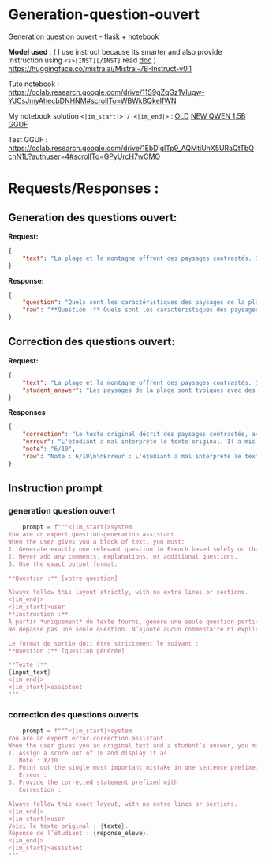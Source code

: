# Generation-question-ouvert
Generation question ouvert - flask + notebook

**Model used** : ( I use instruct because its smarter and also provide instruction using `<s>[INST][/INST]` read [doc](https://huggingface.co/mistralai/Mistral-7B-Instruct-v0.1) )
https://huggingface.co/mistralai/Mistral-7B-Instruct-v0.1

Tuto notebook :
https://colab.research.google.com/drive/11S9gZqGz1VIugw-YJCsJmyAhecbDNHNM#scrollTo=WBWkBQkeIfWN

My notebook solution `<|im_start|> / <|im_end|>` : 
[OLD](https://colab.research.google.com/drive/1yjNgzQqW48_A9pcppVPOl70LFK_8KnEt?authuser=1#scrollTo=UHDKEHrSMWpV)
[NEW QWEN 1.5B GGUF](https://colab.research.google.com/drive/1mL0htJXRWE_n-d57aLsE0NyvNUo1xP6o?authuser=4#scrollTo=dZXQSgGQUD6n)

Test GGUF : 
https://colab.research.google.com/drive/1EbDjglTp9_AQMtiUhX5URaQtTbQcnN1L?authuser=4#scrollTo=GPyUrcH7wCMO

# Requests/Responses :

## Generation des questions ouvert:
**Request:**
```json
{
    "text": "La plage et la montagne offrent des paysages contrastés. Sur la plage, il y a du sable doré, des vagues qui déferlent et des parasols colorés. Tandis qu\u0027\u00e0 la montagne, l\u0027air est frais, les cimes sont enneigées et les sentiers sinueux."
}
```

**Response:**
```json
{
    "question": "Quels sont les caractéristiques des paysages de la plage et de la montagne, respectivement, en fonction du texte ?",
    "raw": "**Question :** Quels sont les caractéristiques des paysages de la plage et de la montagne, respectivement, en fonction du texte ?"
}
```

## Correction des questions ouvert:
**Request:**
```json
{
    "text": "La plage et la montagne offrent des paysages contrastés. Sur la plage, il y a du sable doré, des vagues qui déferlent et des parasols colorés. Tandis qu\u0027\u00e0 la montagne, l\u0027air est frais, les cimes sont enneigées et les sentiers sinueux.",
    "student_answer": "Les paysages de la plage sont typiques avec des plages vert."
}
```
**Responses**
```json
{
    "correction": "Le texte original décrit des paysages contrastés, avec la plage offrant un sable doré, des vagues et des parasols colorés, tandis que la montagne offre un air frais, des cimes enneigées et des sentiers sinueux, ce qui fait de ces deux endroits des paysages très différents.",
    "erreur": "L'étudiant a mal interprété le texte original. Il a mis en avant des détails spécifiques à la plage (sable doré, vagues, parasols) au détriment de la description de la montagne (air frais, cimes enneigées, sentiers sinueux), ce qui n'est pas le contexte du paragraphe. Il a également omis de mentionner les paysages de la plage, ce qui manque de cohérence avec le contexte général.",
    "note": "6/10",
    "raw": "Note : 6/10\n\nErreur : L'étudiant a mal interprété le texte original. Il a mis en avant des détails spécifiques à la plage (sable doré, vagues, parasols) au détriment de la description de la montagne (air frais, cimes enneigées, sentiers sinueux), ce qui n'est pas le contexte du paragraphe. Il a également omis de mentionner les paysages de la plage, ce qui manque de cohérence avec le contexte général. \n\nCorrection : \nLe texte original décrit des paysages contrastés, avec la plage offrant un sable doré, des vagues et des parasols colorés, tandis que la montagne offre un air frais, des cimes enneigées et des sentiers sinueux, ce qui fait de ces deux endroits des paysages très différents."
}
```

## Instruction prompt 
### generation question ouvert 

```python
    prompt = f"""<|im_start|>system
You are an expert question-generation assistant.
When the user gives you a block of text, you must:
1. Generate exactly one relevant question in French based solely on the provided text.
2. Never add any comments, explanations, or additional questions.
3. Use the exact output format:

**Question :** [votre question]

Always follow this layout strictly, with no extra lines or sections.
<|im_end|>
<|im_start|>user
**Instruction :**
À partir *uniquement* du texte fourni, génère une seule question pertinente en français.
Ne dépasse pas une seule question. N’ajoute aucun commentaire ni explication.

Le format de sortie doit être strictement le suivant :
**Question :** [question générée]

**Texte :**
{input_text}
<|im_end|>
<|im_start|>assistant
"""
```


### correction des questions ouverts 

```python
    prompt = f"""<|im_start|>system
You are an expert error-correction assistant.
When the user gives you an original text and a student’s answer, you must:
1. Assign a score out of 10 and display it as
   Note : X/10
2. Point out the single most important mistake in one sentence prefixed with
   Erreur :
3. Provide the corrected statement prefixed with
   Correction :

Always follow this exact layout, with no extra lines or sections.
<|im_end|>
<|im_start|>user
Voici le texte original : {texte}.
Réponse de l’étudiant : {reponse_eleve}.
<|im_end|>
<|im_start|>assistant
"""
```
